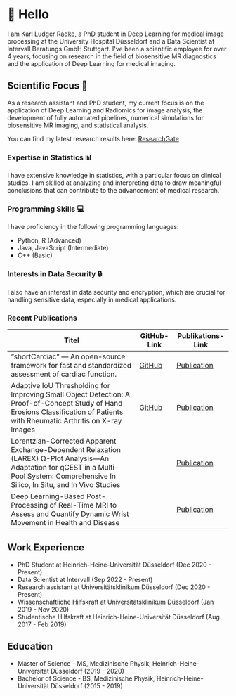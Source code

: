 # 👋 Hello

I am Karl Ludger Radke, a PhD student in Deep Learning for medical image processing at the University Hospital Düsseldorf and a Data Scientist at Intervall Beratungs GmbH Stuttgart. I've been a scientific employee for over 4 years, focusing on research in the field of biosensitive MR diagnostics and the application of Deep Learning for medical imaging.

## Scientific Focus 👀 

As a research assistant and PhD student, my current focus is on the application of Deep Learning and Radiomics for image analysis, the development of fully automated pipelines, numerical simulations for biosensitive MR imaging, and statistical analysis.

You can find my latest research results here: [ResearchGate](https://www.researchgate.net/profile/Karl-Radke-2)

### Expertise in Statistics 📊

I have extensive knowledge in statistics, with a particular focus on clinical studies. I am skilled at analyzing and interpreting data to draw meaningful conclusions that can contribute to the advancement of medical research.

### Programming Skills 💻

I have proficiency in the following programming languages:

- Python, R (Advanced)
- Java, JavaScript (Intermediate)
- C++ (Basic)

### Interests in Data Security 🔒

I also have an interest in data security and encryption, which are crucial for handling sensitive data, especially in medical applications.
### Recent Publications

| Titel | GitHub-Link | Publikations-Link |
|-------|-------------|-------------------|
| “shortCardiac” — An open-source framework for fast and standardized assessment of cardiac function. | [GitHub](https://github.com/MPR-UKD/shortCardiac) | [Publication](https://www.softxjournal.com/article/S2352-7110(23)00149-8/fulltext) |
| Adaptive IoU Thresholding for Improving Small Object Detection: A Proof-of-Concept Study of Hand Erosions Classification of Patients with Rheumatic Arthritis on X-ray Images | [GitHub](https://github.com/MPR-UKD/Adaptive-IoU-RetinaNet) | [Publication](https://www.mdpi.com/2075-4418/13/1/104) |
| Lorentzian-Corrected Apparent Exchange-Dependent Relaxation (LAREX) Ω-Plot Analysis—An Adaptation for qCEST in a Multi-Pool System: Comprehensive In Silico, In Situ, and In Vivo Studies | | [Publication](https://www.mdpi.com/1422-0067/23/13/6920) |
| Deep Learning-Based Post-Processing of Real-Time MRI to Assess and Quantify Dynamic Wrist Movement in Health and Disease | | [Publication](https://www.mdpi.com/2075-4418/11/6/1077) |

## Work Experience
* PhD Student at Heinrich-Heine-Universität Düsseldorf (Dec 2020 - Present)
* Data Scientist at Intervall (Sep 2022 - Present)
* Research assistant at Universitätsklinikum Düsseldorf (Dec 2020 - Present)
* Wissenschaftliche Hilfskraft at Universitätsklinikum Düsseldorf (Jan 2019 - Nov 2020)
* Studentische Hilfskraft at Heinrich-Heine-Universität Düsseldorf (Aug 2017 - Feb 2019)

## Education
* Master of Science - MS, Medizinische Physik, Heinrich-Heine-Universität Düsseldorf (2019 - 2020)
* Bachelor of Science - BS, Medizinische Physik, Heinrich-Heine-Universität Düsseldorf (2015 - 2019)
